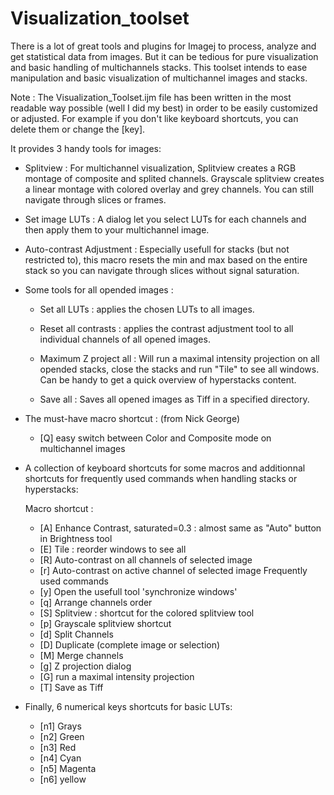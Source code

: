 # Visualization_toolset

There is a lot of great tools and plugins for Imagej to process, analyze and get statistical data from images. 
But it can be tedious for pure visualization and basic handling of multichannels stacks.
This toolset intends to ease manipulation and basic visualization of multichannel images and stacks.

Note : The Visualization_Toolset.ijm file has been written in the most
readable way possible (well I did my best) in order to be easily customized or adjusted.
For example if you don't like keyboard shortcuts, you can delete them or change the [key].

It provides 3 handy tools for images:

* Splitview :
	For multichannel visualization,
	Splitview creates a RGB montage of composite and splited channels.
	Grayscale splitview creates a linear montage with colored overlay and grey channels.
	You can still navigate through slices or frames.

* Set image LUTs : 
	A dialog let you select LUTs for each channels and then apply them to your multichannel image.

* Auto-contrast Adjustment :
	Especially usefull for stacks (but not restricted to), this macro resets the min and max based on the entire stack so you can navigate through slices without signal saturation. 


* Some tools for all opended images :

	- Set all LUTs : applies the chosen LUTs to all images.
	
	- Reset all contrasts : applies the contrast adjustment tool to all individual channels of all opened images.
	
	- Maximum Z project all : Will run a maximal intensity projection on all opended stacks, close the  stacks and run "Tile" to see all windows.
	Can be handy to get a quick overview of hyperstacks content.
	
	- Save all : Saves all opened images as Tiff in a specified directory.

* The must-have macro shortcut : (from Nick George)
	- [Q] easy switch between Color and Composite mode on multichannel images

* A collection of keyboard shortcuts for some macros and additionnal shortcuts for frequently used commands when handling stacks or hyperstacks: 

	Macro shortcut :
	- [A] Enhance Contrast, saturated=0.3 : almost same as "Auto" button in Brightness tool
	- [E] Tile : reorder windows to see all
	- [R] Auto-contrast on all channels of selected image
	- [r] Auto-contrast on active channel of selected image
	Frequently used commands
	- [y] Open the usefull tool 'synchronize windows'
	- [q] Arrange channels order
	- [S] Splitview : shortcut for the colored splitview tool
	- [p] Grayscale splitview shortcut
	- [d] Split Channels
	- [D] Duplicate (complete image or selection)
	- [M] Merge channels
	- [g] Z projection dialog 
	- [G] run a maximal intensity projection
	- [T] Save as Tiff

* Finally, 6 numerical keys shortcuts for basic LUTs:
	- [n1]  Grays
	- [n2]  Green
	- [n3]  Red
	- [n4]  Cyan
	- [n5]  Magenta
	- [n6]  yellow

